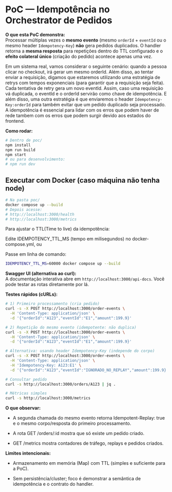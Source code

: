 # PoC — Idempotência no Orchestrator de Pedidos

**O que esta PoC demonstra:**  
Processar múltiplas vezes o **mesmo evento** (mesmo `orderId` + `eventId` ou o mesmo header `Idempotency-Key`) **não** gera pedidos duplicados. O handler retorna a **mesma resposta** para repetições dentro do TTL configurado e o **efeito colateral único** (criação do pedido) acontece apenas uma vez. 

Em um sistema real, vamos considerar o seguinte cenário: quando a pessoa clicar no checkout, irá gerar um mesmo orderId. Além disso, ao tentar enviar a requisição, digamos que estaremos utilizando uma estratégia de retrys com tempos exponenciais (para garantir que a requisição seja feita). Cada tentativa de retry gera um novo eventId. Assim, caso uma requisição vá duplicada, o eventId e o orderId servirão como chave de idempotência. E além disso, uma outra estratégia é que enviaremos o header `Idempotency-Key:orderId` para também evitar que um pedido duplicado seja processado. A idempotência é essencial para lidar com os erros que podem haver de rede tambem com os erros que podem surgir devido aos estados do frontend.
 

**Como rodar:**
```bash
# Dentro de poc/
npm install
npm run build
npm start
# ou para desenvolvimento:
# npm run dev
```

## Executar com Docker (caso máquina não tenha node)

```bash
# Na pasta poc/
docker compose up --build
# Depois acesse:
# http://localhost:3000/health
# http://localhost:3000/metrics
```

Para ajustar o TTL(Time to live) da idempotência:

Edite IDEMPOTENCY_TTL_MS (tempo em milisegundos) no docker-compose.yml, ou

Passe em linha de comando:

```bash
IDEMPOTENCY_TTL_MS=60000 docker compose up --build
```

**Swagger UI (alternativa ao curl):**  
A documentação interativa abre em `http://localhost:3000/api-docs`. Você pode testar as rotas diretamente por lá.

**Testes rápidos (cURLs):**

```bash
# 1) Primeiro processamento (cria pedido)
curl -s -X POST http://localhost:3000/order-events \
  -H 'Content-Type: application/json' \
  -d '{"orderId":"A123","eventId":"E1","amount":199.9}'

# 2) Repetição do mesmo evento (idempotente: não duplica)
curl -s -X POST http://localhost:3000/order-events \
  -H 'Content-Type: application/json' \
  -d '{"orderId":"A123","eventId":"E1","amount":199.9}'

# Alternativa: usando header Idempotency-Key (independe do corpo)
curl -s -X POST http://localhost:3000/order-events \
  -H 'Content-Type: application/json' \
  -H 'Idempotency-Key: A123:E1' \
  -d '{"orderId":"A123","eventId":"IGNORADO_NO_REPLAY","amount":199.9}'

# Consultar pedido
curl -s http://localhost:3000/orders/A123 | jq .

# Métricas simples
curl -s http://localhost:3000/metrics
```

**O que observar:**

- A segunda chamada do mesmo evento retorna Idempotent-Replay: true e o mesmo corpo/resposta do primeiro processamento.

- A rota GET /orders/:id mostra que só existe um pedido criado.

- GET /metrics mostra contadores de tráfego, replays e pedidos criados.

**Limites intencionais:**

- Armazenamento em memória (Map) com TTL (simples e suficiente para a PoC).

- Sem persistência/cluster; foco é demonstrar a semântica de idempotência e o contrato do handler.